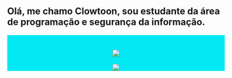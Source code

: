 ## Olá, me chamo Clowtoon, sou estudante da área de programação e segurança da informação.
<div Align = "Center" style= "  background: #03e9f4;

  color: #fff;

  border-radius: 5px;";
-webkit-box-shadow: 0px 20px 20px #86CEEB;">
<img src="https://github-readme-stats.vercel.app/api?username=ClowToon&show_icons=true&theme=tokyonight"/>
  <br>
  <br>
<img src="https://github-readme-streak-stats.herokuapp.com/?user=ClowToon&theme=tokyonight"/>
  <br>
  <br>
<img src="https://github-readme-stats-eight-theta.vercel.app/api/top-langs/?username=ClowToon&layout=compact&langs_count=8&theme=tokyonight&include_all_commits=true&count_private=true"/> 
</div>
   
